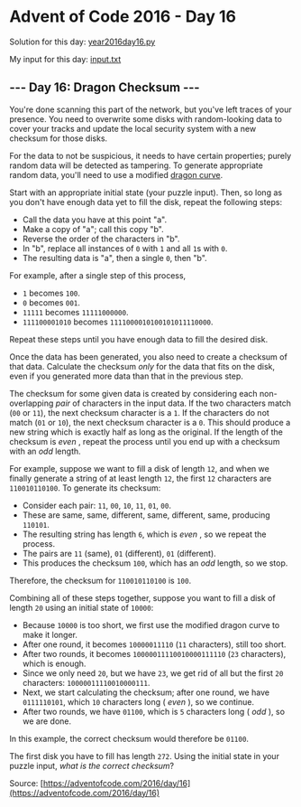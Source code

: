 # Advent of Code 2016 - Day 16

Solution for this day: [year2016day16.py](year2016day16.py)

My input for this day: [input.txt](input.txt)

## \--- Day 16: Dragon Checksum ---

You're done scanning this part of the network, but you've left traces of your
presence. You need to overwrite some disks with random-looking data to cover
your tracks and update the local security system with a new checksum for those
disks.

For the data to not be suspicious, it needs to have certain properties; purely
random data will be detected as tampering. To generate appropriate random
data, you'll need to use a modified [dragon
curve](https://en.wikipedia.org/wiki/Dragon_curve).

Start with an appropriate initial state (your puzzle input). Then, so long as
you don't have enough data yet to fill the disk, repeat the following steps:

  * Call the data you have at this point "a".
  * Make a copy of "a"; call this copy "b".
  * Reverse the order of the characters in "b".
  * In "b", replace all instances of `0` with `1` and all `1`s with `0`.
  * The resulting data is "a", then a single `0`, then "b".

For example, after a single step of this process,

  * `1` becomes `100`.
  * `0` becomes `001`.
  * `11111` becomes `11111000000`.
  * `111100001010` becomes `1111000010100101011110000`.

Repeat these steps until you have enough data to fill the desired disk.

Once the data has been generated, you also need to create a checksum of that
data. Calculate the checksum _only_ for the data that fits on the disk, even
if you generated more data than that in the previous step.

The checksum for some given data is created by considering each non-
overlapping _pair_ of characters in the input data. If the two characters
match (`00` or `11`), the next checksum character is a `1`. If the characters
do not match (`01` or `10`), the next checksum character is a `0`. This should
produce a new string which is exactly half as long as the original. If the
length of the checksum is _even_ , repeat the process until you end up with a
checksum with an _odd_ length.

For example, suppose we want to fill a disk of length `12`, and when we
finally generate a string of at least length `12`, the first `12` characters
are `110010110100`. To generate its checksum:

  * Consider each pair: `11`, `00`, `10`, `11`, `01`, `00`.
  * These are same, same, different, same, different, same, producing `110101`.
  * The resulting string has length `6`, which is _even_ , so we repeat the process.
  * The pairs are `11` (same), `01` (different), `01` (different).
  * This produces the checksum `100`, which has an _odd_ length, so we stop.

Therefore, the checksum for `110010110100` is `100`.

Combining all of these steps together, suppose you want to fill a disk of
length `20` using an initial state of `10000`:

  * Because `10000` is too short, we first use the modified dragon curve to make it longer.
  * After one round, it becomes `10000011110` (`11` characters), still too short.
  * After two rounds, it becomes `10000011110010000111110` (`23` characters), which is enough.
  * Since we only need `20`, but we have `23`, we get rid of all but the first `20` characters: `10000011110010000111`.
  * Next, we start calculating the checksum; after one round, we have `0111110101`, which `10` characters long ( _even_ ), so we continue.
  * After two rounds, we have `01100`, which is `5` characters long ( _odd_ ), so we are done.

In this example, the correct checksum would therefore be `01100`.

The first disk you have to fill has length `272`. Using the initial state in
your puzzle input, _what is the correct checksum_?



Source: [https://adventofcode.com/2016/day/16](https://adventofcode.com/2016/day/16)
